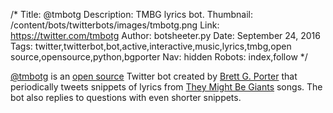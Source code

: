 /*
Title: @tmbotg
Description: TMBG lyrics bot.
Thumbnail: /content/bots/twitterbots/images/tmbotg.png
Link: https://twitter.com/tmbotg
Author: botsheeter.py
Date: September 24, 2016
Tags: twitter,twitterbot,bot,active,interactive,music,lyrics,tmbg,open source,opensource,python,bgporter
Nav: hidden
Robots: index,follow
*/

[@tmbotg](https://twitter.com/tmbotg) is an [open source](https://github.com/bgporter/tmbotg) Twitter bot created by [Brett G. Porter](https://twitter.com/bgporter) that periodically tweets snippets of lyrics from [They Might Be Giants](https://en.wikipedia.org/wiki/They_Might_Be_Giants) songs. The bot also replies to questions with even shorter snippets. 

